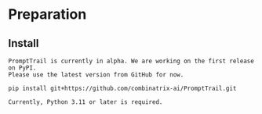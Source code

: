 # Preparation

## Install

```{Note}
PromptTrail is currently in alpha. We are working on the first release on PyPI.
Please use the latest version from GitHub for now.
```

``pip install git+https://github.com/combinatrix-ai/PromptTrail.git``

```{Warning}
Currently, Python 3.11 or later is required.
```
